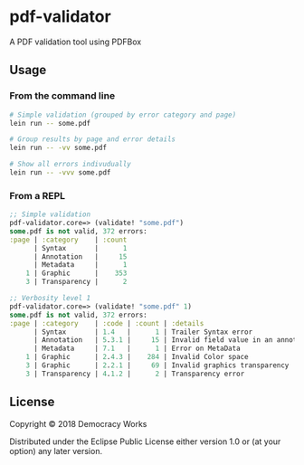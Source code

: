 # pdf-validator

A PDF validation tool using PDFBox

## Usage

### From the command line

```bash
# Simple validation (grouped by error category and page)
lein run -- some.pdf

# Group results by page and error details
lein run -- -vv some.pdf

# Show all errors indivudually
lein run -- -vvv some.pdf
```

### From a REPL

```clj
;; Simple validation
pdf-validator.core=> (validate! "some.pdf")
some.pdf is not valid, 372 errors:
:page | :category    | :count
      | Syntax       |      1
      | Annotation   |     15
      | Metadata     |      1
    1 | Graphic      |    353
    3 | Transparency |      2

;; Verbosity level 1
pdf-validator.core=> (validate! "some.pdf" 1)
some.pdf is not valid, 372 errors:
:page | :category    | :code | :count | :details
      | Syntax       | 1.4   |      1 | Trailer Syntax error
      | Annotation   | 5.3.1 |     15 | Invalid field value in an annotation definition
      | Metadata     | 7.1   |      1 | Error on MetaData
    1 | Graphic      | 2.4.3 |    284 | Invalid Color space
    3 | Graphic      | 2.2.1 |     69 | Invalid graphics transparency
    3 | Transparency | 4.1.2 |      2 | Transparency error
```

## License

Copyright © 2018 Democracy Works

Distributed under the Eclipse Public License either version 1.0 or (at
your option) any later version.
